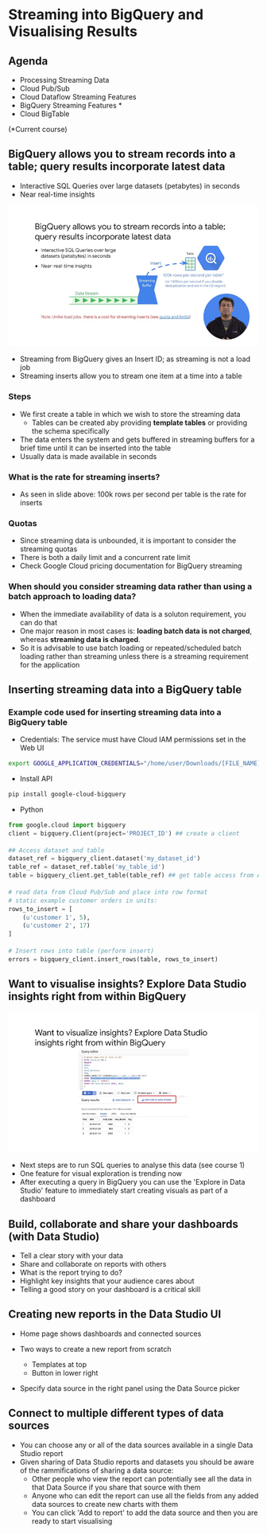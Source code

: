 # Streaming into BigQuery and Visualising Results

## Agenda

- Processing Streaming Data
- Cloud Pub/Sub
- Cloud Dataflow Streaming Features
- BigQuery Streaming Features *
- Cloud BigTable

(*Current course)

## BigQuery allows you to stream records into a table; query results incorporate latest data

- Interactive SQL Queries over large datasets (petabytes) in seconds
- Near real-time insights

![Slide 1](imgs/bq_stream_1.jpeg)

- Streaming from BigQuery gives an Insert ID; as streaming is not a load job
- Streaming inserts allow you to stream one item at a time into a table

### Steps

- We first create a table in which we wish to store the streaming data
  - Tables can be created aby providing **template tables** or providing the schema specifically
- The data enters the system and gets buffered in streaming buffers for a brief time until it can be inserted into the table
- Usually data is made available in seconds

### What is the rate for streaming inserts?

- As seen in slide above: 100k rows per second per table is the rate for inserts

### Quotas

- Since streaming data is unbounded, it is important to consider the streaming quotas
- There is both a daily limit and a concurrent rate limit
- Check Google Cloud pricing documentation for BigQuery streaming

### When should you consider streaming data rather than using a batch approach to loading data?

- When the immediate availability of data is a soluton requirement, you can do that
- One major reason in most cases is: **loading batch data is not charged**, whereas **streaming data is charged**.
- So it is advisable to use batch loading or repeated/scheduled batch loading rather than streaming unless there is a streaming requirement for the application

## Inserting streaming data into a BigQuery table

### Example code used for inserting streaming data into a BigQuery table

- Credentials: The service must have Cloud IAM permissions set in the Web UI

```bash
export GOOGLE_APPLICATION_CREDENTIALS="/home/user/Downloads/[FILE_NAME].json
```

- Install API

```bash
pip install google-cloud-bigquery
```

- Python

```python
from google.cloud import bigquery
client = bigquery.Client(project='PROJECT_ID') ## create a client

## Access dataset and table
dataset_ref = bigquery_client.dataset('my_dataset_id')
table_ref = dataset_ref.table('my_table_id')
table = bigquery_client.get_table(table_ref) ## get table access from API

# read data from Cloud Pub/Sub and place into row format
# static example customer orders in units:
rows_to_insert = [
    (u'customer 1', 5),
    (u'customer 2', 17)
]

# Insert rows into table (perform insert)
errors = bigquery_client.insert_rows(table, rows_to_insert)
```

## Want to visualise insights? Explore Data Studio insights right from within BigQuery

![slide 3](imgs/bq_stream_3.jpeg)

- Next steps are to run SQL queries to analyse this data (see course 1)
- One feature for visual exploration is trending now
- After executing a query in BigQuery you can use the 'Explore in Data Studio' feature to immediately start creating visuals as part of a dashboard

## Build, collaborate and share your dashboards (with Data Studio)

- Tell a clear story with your data
- Share and collaborate on reports with others
- What is the report trying to do?
- Highlight key insights that your audience cares about
- Telling a good story on your dashboard is a critical skill

## Creating new reports in the Data Studio UI

- Home page shows dashboards and connected sources
- Two ways to create a new report from scratch
  - Templates at top
  - Button in lower right

- Specify data source in the right panel using the Data Source picker

## Connect to multiple different types of data sources

- You can choose any or all of the data sources available in a single Data Studio report
- Given sharing of Data Studio reports and datasets you should be aware of the rammifications of sharing a data source:
  - Other people who view the report can potentially see all the data in that Data Source if you share that source with them
  - Anyone who can edit the report can use all the fields from any added data sources to create new charts with them
  - You can click 'Add to report' to add the data source and then you are ready to start visualising
 